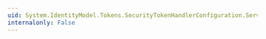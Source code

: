 ```yaml
---
uid: System.IdentityModel.Tokens.SecurityTokenHandlerConfiguration.ServiceTokenResolver
internalonly: False
---
```

